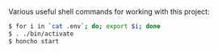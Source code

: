 Various useful shell commands for working with this project:

``` zsh
$ for i in `cat .env`; do; export $i; done
$ . ./bin/activate
$ honcho start
```

